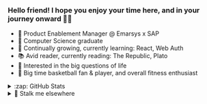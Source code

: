 ### Hello friend! I hope you enjoy your time here, and in your journey onward 🙏🏾

- 📱 Product Enablement Manager @ Emarsys x SAP
- 👾 Computer Science graduate
- 🌱 Continually growing, currently learning: React, Web Auth
- 📚 Avid reader, currently reading: The Republic, Plato
- 💭 Interested in the big questions of life
- 🏀 Big time basketball fan & player, and overall fitness enthusiast

<details>
  <summary>:zap: GitHub Stats</summary>

<a href="https://github.com/aadilk96/aadilk96">
  <img align="center" src="https://github-readme-stats.vercel.app/api/top-langs/?username=aadilk96&hide=java,html&title_color=ffffff&text_color=c9cacc&icon_color=2bbc8a&bg_color=1d1f21" />
</a>
<a href="https://github.com/aadilk96/aadilk96">
  <img align="center" src="https://github-readme-stats.vercel.app/api?username=aadilk96&show_icons=true&line_height=27&count_private=true&title_color=ffffff&text_color=c9cacc&icon_color=2bbc8a&bg_color=1d1f21" alt="Aadil's GitHub Stats" />
</a>
</details>

<details>
  <summary>🔎 Stalk me elsewhere</summary>

[<img align="left" alt="aadilk96 | LinkedIn" width="22px" src="https://www.flaticon.com/svg/vstatic/svg/174/174857.svg?token=exp=1610736607~hmac=2e1a4d553f2ced79776e714c5a234c2a" />][linkedin]
[<img align="left" alt="aadilk96 | Goodreads" width="22px" src="https://www.flaticon.com/svg/vstatic/svg/2111/2111297.svg?token=exp=1610736649~hmac=47b8fcfee7e2cf6b4d5f3602c6d4cbde" />][goodreads]
[<img align="left" alt="aadilk96 | Instagram" width="22px" src="https://www.flaticon.com/svg/vstatic/svg/174/174855.svg?token=exp=1610736218~hmac=94acc3d685b452a98fe155a1e1178518" />][instagram]
</details>

[goodreads]: https://www.goodreads.com/user/show/104945614-aadil-kumar
[instagram]: https://instagram.com/aadilk96
[linkedin]: https://linkedin.com/in/aadilanilkumar